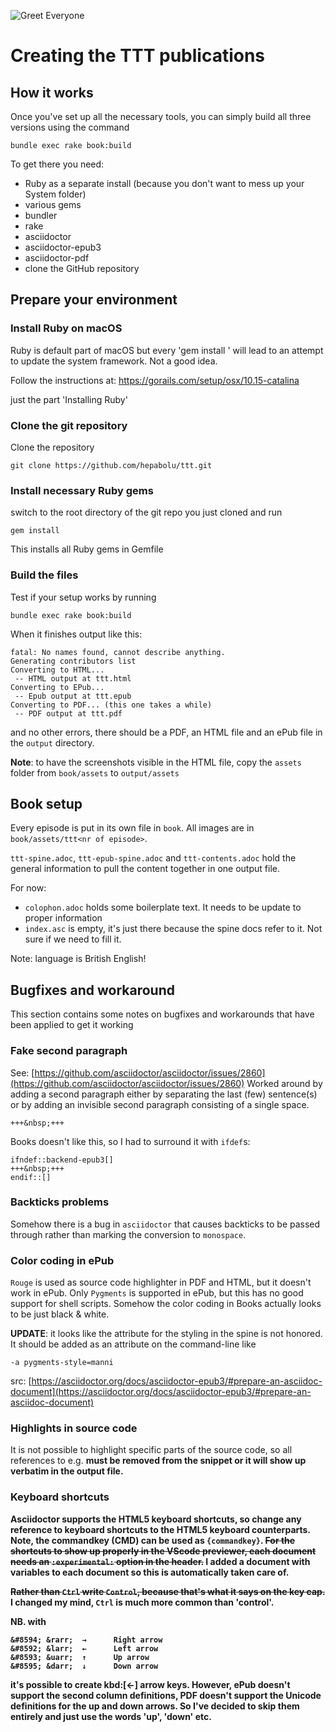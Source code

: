![Greet Everyone](https://github.com/hepabolu/ttt/workflows/Greet%20Everyone/badge.svg)

# Creating the TTT publications

## How it works

Once you've set up all the necessary tools, you can simply build all three versions using the command

`bundle exec rake book:build`

To get there you need:

- Ruby as a separate install (because you don't want to mess up your System folder)
- various gems
- bundler
- rake
- asciidoctor
- asciidoctor-epub3
- asciidoctor-pdf
- clone the GitHub repository

## Prepare your environment

### Install Ruby on macOS

Ruby is default part of macOS but every 'gem install <some package>' will lead to an attempt to update the system framework. Not a good idea.

Follow the instructions at: https://gorails.com/setup/osx/10.15-catalina

just the part 'Installing Ruby'

### Clone the git repository

Clone the repository

```
git clone https://github.com/hepabolu/ttt.git
```

### Install necessary Ruby gems

switch to the root directory of the git repo you just cloned and run

```
gem install
```

This installs all Ruby gems in Gemfile

### Build the files

Test if your setup works by running

```
bundle exec rake book:build
```

When it finishes output like this:

```
fatal: No names found, cannot describe anything.
Generating contributors list
Converting to HTML...
 -- HTML output at ttt.html
Converting to EPub...
 -- Epub output at ttt.epub
Converting to PDF... (this one takes a while)
 -- PDF output at ttt.pdf
```

and no other errors, there should be a PDF, an HTML file and an ePub file in the `output` directory.

**Note**: to have the screenshots visible in the HTML file, copy the `assets` folder from `book/assets` to `output/assets`

## Book setup

Every episode is put in its own file in `book`. All images are in
`book/assets/ttt<nr of episode>`.

`ttt-spine.adoc`, `ttt-epub-spine.adoc` and `ttt-contents.adoc` hold the general information to pull the content together in one output file.

For now:

- `colophon.adoc` holds some boilerplate text. It needs to be update to proper information
- `index.asc` is empty, it's just there because the spine docs refer to it. Not sure if we need to fill it.

Note: language is British English!

## Bugfixes and workaround

This section contains some notes on bugfixes and workarounds that have been applied to get it working

### Fake second paragraph

See: [https://github.com/asciidoctor/asciidoctor/issues/2860](https://github.com/asciidoctor/asciidoctor/issues/2860)
Worked around by adding a second paragraph either by separating the last (few) sentence(s) or by adding an invisible second paragraph consisting of a single space.

```
+++&nbsp;+++
```

Books doesn't like this, so I had to surround it with `ifdef`s:

```
ifndef::backend-epub3[]
+++&nbsp;+++
endif::[]
```

### Backticks problems

Somehow there is a bug in `asciidoctor` that causes backticks to be passed through rather than marking the conversion to `monospace`.

### Color coding in ePub

`Rouge` is used as source code highlighter in PDF and HTML, but it doesn't work in ePub. Only `Pygments` is supported in ePub, but this has no good support for shell scripts. Somehow the color coding in Books actually looks to be just black & white.

**UPDATE**: it looks like the attribute for the styling in the spine is not honored. It should be added as an attribute on the command-line like

```
-a pygments-style=manni
```

src: [https://asciidoctor.org/docs/asciidoctor-epub3/#prepare-an-asciidoc-document](https://asciidoctor.org/docs/asciidoctor-epub3/#prepare-an-asciidoc-document)

### Highlights in source code

It is not possible to highlight specific parts of the source code, so all references to e.g. <strong> must be removed from the snippet or it will show up verbatim in the output file.

### Keyboard shortcuts

Asciidoctor supports the HTML5 keyboard shortcuts, so change any reference to keyboard shortcuts to the HTML5 keyboard counterparts.
Note, the commandkey (CMD) can be used as `{commandkey}`.
<s>For the shortcuts to show up properly in the VScode previewer, each document needs an `:experimental:` option in the header.</s>
I added a document with variables to each document so this is automatically taken care of.

<s>Rather than `Ctrl` write `Control`, because that's what it says on the key cap.</s>
I changed my mind, `Ctrl` is much more common than 'control'.

NB. with

```
&#8594; &rarr;  →      Right arrow
&#8592; &larr;  ←      Left arrow
&#8593; &uarr;  ↑      Up arrow
&#8595; &darr;  ↓      Down arrow
```

it's possible to create kbd:[&larr;] arrow keys. However, ePub doesn't support the second column definitions, PDF doesn't support the Unicode definitions for the up and down arrows. So I've decided to skip them entirely and just use the words 'up', 'down' etc.
